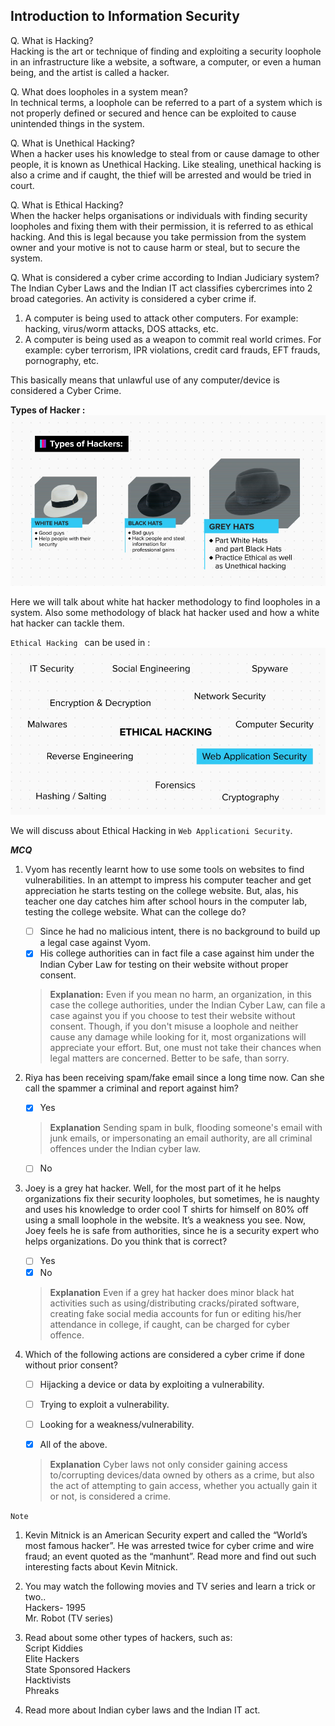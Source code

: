 ## Introduction to Information Security

Q. What is Hacking?  
Hacking is the art or technique of finding and exploiting a security loophole in an infrastructure like a website, a software, a computer, or even a human being, and the artist is called a hacker.  
  
Q. What does loopholes in a system mean?  
In technical terms, a loophole can be referred to a part of a system which is not properly defined or secured and hence can be exploited to cause unintended things in the system.

Q. What is Unethical Hacking?  
When a hacker uses his knowledge to steal from or cause damage to other people, it is known as Unethical Hacking. Like stealing, unethical hacking is also a crime and if caught, the thief will be arrested and would be tried in court.  
  
Q. What is Ethical Hacking?  
When the hacker helps organisations or individuals with finding security loopholes and fixing them with their permission, it is referred to as ethical hacking. And this is legal because you take permission from the system owner and your motive is not to cause harm or steal, but to secure the system.  
  
Q. What is considered a cyber crime according to Indian Judiciary system?  
The Indian Cyber Laws and the Indian IT act classifies cybercrimes into 2 broad categories. An activity is considered a cyber crime if.
1. A computer is being used to attack other computers. For example: hacking, virus/worm attacks, DOS attacks, etc.  
2. A computer is being used as a weapon to commit real world crimes. For example: cyber terrorism, IPR violations, credit card frauds, EFT frauds, pornography, etc.  
  
This basically means that unlawful use of any computer/device is considered a Cyber Crime.

**Types of Hacker :**
![Hacker Types](./types-of-hacker.png)

Here we will talk about white hat hacker methodology to find loopholes in a system.
Also some methodology of black hat hacker used and how a white hat hacker can tackle them.

`Ethical Hacking ` can be used in :
![Ethical Hacking uses](./ethical-hacking-use.png)

We will discuss about Ethical Hacking in `Web Applicationi Security`.

***MCQ***

 1. Vyom has recently learnt how to use some tools on websites to find vulnerabilities. In an attempt to impress his computer teacher and get appreciation he starts testing on the college website. But, alas, his teacher one day catches him after school hours in the computer lab, testing the college website. What can the college do?
 
	 - [ ] Since he had no malicious intent, there is no background to build up a legal case against Vyom.
	 - [x] His college authorities can in fact file a case against him under the Indian Cyber Law for testing on their website without proper consent.
 
	>**Explanation:**
	> Even if you mean no harm, an organization, in this case the college authorities, under the Indian Cyber Law, can file a case against you if you choose to test their website without consent. Though, if you don't misuse a loophole and neither cause any damage while looking for it, most organizations will appreciate your effort. But, one must not take their chances when legal matters are concerned. Better to be safe, than sorry.


2. Riya has been receiving spam/fake email since a long time now. Can she call the spammer a criminal and report against him?
	
	 - [x] Yes
	> **Explanation**
	Sending spam in bulk, flooding someone's email with junk emails, or impersonating an email authority, are all criminal offences under the Indian cyber law.

	 - [ ] No


3. Joey is a grey hat hacker. Well, for the most part of it he helps organizations fix their security loopholes, but sometimes, he is naughty and uses his knowledge to order cool T shirts for himself on 80% off using a small loophole in the website. It’s a weakness you see. Now, Joey feels he is safe from authorities, since he is a security expert who helps organizations. Do you think that is correct?

	 - [ ] Yes
	 - [x] No
	> **Explanation**
	Even if a grey hat hacker does minor black hat activities such as using/distributing cracks/pirated software, creating fake social media accounts for fun or editing his/her attendance in college, if caught, can be charged for cyber offence.

4. Which of the following actions are considered a cyber crime if done without prior consent?

	 - [ ] Hijacking a device or data by exploiting a vulnerability.

	- [ ] Trying to exploit a vulnerability.

	- [ ] Looking for a weakness/vulnerability.

	- [x] All of the above.

	> **Explanation**
	> Cyber laws not only consider gaining access to/corrupting devices/data owned by others as a crime, but also the act of attempting to gain access, whether you actually gain it or not, is considered a crime.


`Note`
1. Kevin Mitnick is an American Security expert and called the “World’s most famous hacker”. He was arrested twice for cyber crime and wire fraud; an event quoted as the “manhunt”. Read more and find out such interesting facts about Kevin Mitnick.  
  
2. You may watch the following movies and TV series and learn a trick or two..  
Hackers- 1995  
Mr. Robot (TV series)  
  
3. Read about some other types of hackers, such as:  
Script Kiddies  
Elite Hackers  
State Sponsored Hackers  
Hacktivists  
Phreaks  
  
4. Read more about Indian cyber laws and the Indian IT act.
